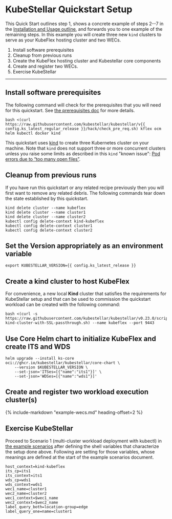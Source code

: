 # KubeStellar Quickstart Setup

This Quick Start outlines step 1, shows a concrete example of steps 2--7 in the [Installation and Usage outline](user-guide-intro.md), and forwards you to one example of the remaining steps. In this example you will create three new `kind` clusters to serve as your KubeFlex hosting cluster and two WECs.

  1. Install software prerequisites
  1. Cleanup from previous runs
  1. Create the KubeFlex hosting cluster and Kubestellar core components
  1. Create and register two WECs.
  1. Exercise KubeStellar

---
## Install software prerequisites

The following command will check for the prerequisites that you will need for this quickstart. See [the prerequisites doc](pre-reqs.md) for more details.

```shell
bash <(curl https://raw.githubusercontent.com/kubestellar/kubestellar/v{{ config.ks_latest_regular_release }}/hack/check_pre_req.sh) kflex ocm helm kubectl docker kind
```

This quickstart uses [kind](https://kind.sigs.k8s.io/) to create three Kubernetes cluster on your machine.
Note that `kind` does not support three or more concurrent clusters unless you raise some limits as described in this `kind` "known issue": [Pod errors due to “too many open files”](https://kind.sigs.k8s.io/docs/user/known-issues/#pod-errors-due-to-too-many-open-files).

## Cleanup from previous runs

If you have run this quickstart or any related recipe previously then
you will first want to remove any related debris. The following
commands tear down the state established by this quickstart.

```shell
kind delete cluster --name kubeflex
kind delete cluster --name cluster1
kind delete cluster --name cluster2
kubectl config delete-context kind-kubeflex
kubectl config delete-context cluster1
kubectl config delete-context cluster2
```

## Set the Version appropriately as an environment variable

```shell
export KUBESTELLAR_VERSION={{ config.ks_latest_release }}
```

## Create a kind cluster to host KubeFlex

For convenience, a new local **Kind** cluster that satisfies the requirements for KubeStellar setup and that can be used to commission the quickstart workload can be created with the following command:

```shell
bash <(curl -s https://raw.githubusercontent.com/kubestellar/kubestellar/v0.23.0/scripts/create-kind-cluster-with-SSL-passthrough.sh) --name kubeflex --port 9443
```

## Use Core Helm chart to initialize KubeFlex and create ITS and WDS

```shell
helm upgrade --install ks-core oci://ghcr.io/kubestellar/kubestellar/core-chart \
    --version $KUBESTELLAR_VERSION \
    --set-json='ITSes=[{"name":"its1"}]' \
    --set-json='WDSes=[{"name":"wds1"}]'
```

## Create and register two workload execution cluster(s)

 {%
    include-markdown "example-wecs.md"
    heading-offset=2
 %}

## Exercise KubeStellar

Proceed to Scenario 1 (multi-cluster workload deployment with kubectl) in [the example scenarios](example-scenarios.md) after defining the shell variables that characterize the setup done above. Following are setting for those variables, whose meanings are defined at the start of the example scenarios document.

```shell
host_context=kind-kubeflex
its_cp=its1
its_context=its1
wds_cp=wds1
wds_context=wds1
wec1_name=cluster1
wec2_name=cluster2
wec1_context=$wec1_name
wec2_context=$wec2_name
label_query_both=location-group=edge
label_query_one=name=cluster1
```
